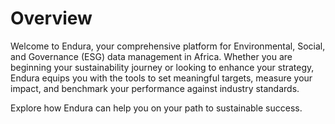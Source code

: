 # Overview

Welcome to Endura, your comprehensive platform for Environmental, Social, and Governance (ESG) data management in Africa. Whether you are beginning your sustainability journey or looking to enhance your strategy, Endura equips you with the tools to set meaningful targets, measure your impact, and benchmark your performance against industry standards.

Explore how Endura can help you on your path to sustainable success.

